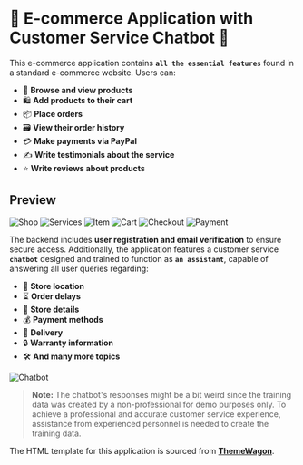 # 🌟 E-commerce Application with Customer Service Chatbot 🌟

This e-commerce application contains **`all the essential features`** found in a standard e-commerce website. Users can:

- 🛒 **Browse and view products**
- 🛍️ **Add products to their cart**
- 📦 **Place orders**
- 🗃️ **View their order history**
- 💳 **Make payments via PayPal**
- ✍️ **Write testimonials about the service**
- ⭐ **Write reviews about products**

## Preview
![Shop](./images/shop.png)
![Services](./images/services.png)
![Item](./images/singleitem.png)
![Cart](./images/cart.png)
![Checkout](./images/checkout.png)
![Payment](./images/payment.png)

The backend includes **user registration and email verification** to ensure secure access. Additionally, the application features a customer service **`chatbot`** designed and trained to function as **`an assistant`**, capable of answering all user queries regarding:

- 📍 **Store location**
- ⏳ **Order delays**
- 🏬 **Store details**
- 💰 **Payment methods**
- 🚚 **Delivery**
- 🔒 **Warranty information**
- 🛠️ **And many more topics**

![Chatbot](./images/chatanswer.png)


> **Note:** The chatbot's responses might be a bit weird since the training data was created by a non-professional for demo purposes only. To achieve a professional and accurate customer service experience, assistance from experienced personnel is needed to create the training data.

The HTML template for this application is sourced from **[ThemeWagon](https://themewagon.com/themes/furni-online-store/)**.
